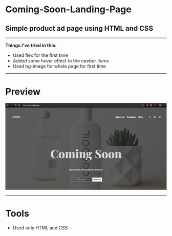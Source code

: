 # Coming-Soon-Landing-Page
## Simple product ad page using HTML and CSS

----

**Things I've tried in this:**

- Used flex for the first time
- Added some hover effect to the *navbar items*
- Used bg-image for whole page for first time



---
# Preview

![oops](img/2020-06-20%2022_57_45-.png)
 
 
 ---
 
 # Tools
  
 - Used only HTML and CSS
